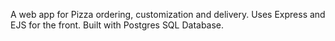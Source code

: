 A web app for Pizza ordering, customization and delivery. Uses Express and EJS for the front. Built with Postgres SQL Database.
